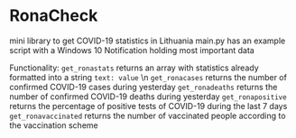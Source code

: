 # RonaCheck
mini library to get COVID-19 statistics in Lithuania
main.py has an example script with a Windows 10 Notification holding most important data

Functionality:
`get_ronastats` returns an array with statistics already formatted into a string `text: value` \n
`get_ronacases` returns the number of confirmed COVID-19 cases during yesterday
`get_ronadeaths` returns the number of confirmed COVID-19 deaths during yesterday
`get_ronapositive` returns the percentage of positive tests of COVID-19 during the last 7 days
`get_ronavaccinated` returns the number of vaccinated people according to the vaccination scheme

